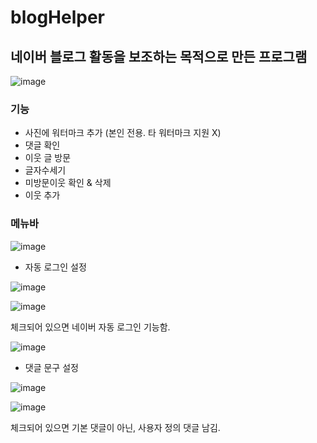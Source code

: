 # blogHelper

## 네이버 블로그 활동을 보조하는 목적으로 만든 프로그램
![image](https://user-images.githubusercontent.com/74603608/216958726-9dbee74b-0ed8-471d-b428-d601ae890ff5.png)

### 기능
* 사진에 워터마크 추가 (본인 전용. 타 워터마크 지원 X)
* 댓글 확인
* 이웃 글 방문
* 글자수세기
* 미방문이웃 확인 & 삭제
* 이웃 추가

### 메뉴바
![image](https://user-images.githubusercontent.com/74603608/216959070-af879fef-1a9f-4814-be97-5a9b0ae68020.png)

* 자동 로그인 설정

![image](https://user-images.githubusercontent.com/74603608/216960039-160fa0f8-38f5-4d62-a9d5-54423ba0f956.png)

![image](https://user-images.githubusercontent.com/74603608/216960328-40ffad19-d01e-423e-9e83-87b205f14115.png)

체크되어 있으면 네이버 자동 로그인 기능함.

![image](https://user-images.githubusercontent.com/74603608/216960221-823d941d-7861-4e85-99f1-9f0864295862.png)


* 댓글 문구 설정

![image](https://user-images.githubusercontent.com/74603608/216960369-e5a15d05-4585-411a-9b52-df11642ea5a1.png)

![image](https://user-images.githubusercontent.com/74603608/216960403-74358cc8-fce3-4fe4-85b7-db4e03fec5c0.png)

체크되어 있으면 기본 댓글이 아닌, 사용자 정의 댓글 남김.
